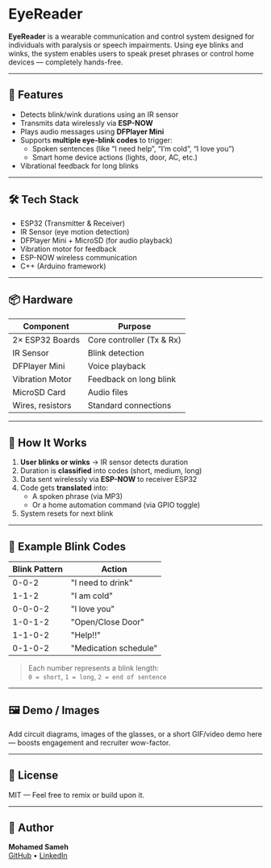 # EyeReader

**EyeReader** is a wearable communication and control system designed for individuals with paralysis or speech impairments. Using eye blinks and winks, the system enables users to speak preset phrases or control home devices — completely hands-free.

---

## 🚀 Features
- Detects blink/wink durations using an IR sensor  
- Transmits data wirelessly via **ESP-NOW**  
- Plays audio messages using **DFPlayer Mini**  
- Supports **multiple eye-blink codes** to trigger:
  - Spoken sentences (like “I need help”, “I’m cold”, “I love you”)
  - Smart home device actions (lights, door, AC, etc.)  
- Vibrational feedback for long blinks

---

## 🛠 Tech Stack
- ESP32 (Transmitter & Receiver)
- IR Sensor (eye motion detection)
- DFPlayer Mini + MicroSD (for audio playback)
- Vibration motor for feedback
- ESP-NOW wireless communication
- C++ (Arduino framework)

---

## 📦 Hardware
| Component         | Purpose                         |
|------------------|----------------------------------|
| 2× ESP32 Boards   | Core controller (Tx & Rx)       |
| IR Sensor         | Blink detection                 |
| DFPlayer Mini     | Voice playback                  |
| Vibration Motor   | Feedback on long blink          |
| MicroSD Card      | Audio files                     |
| Wires, resistors  | Standard connections            |

---

## 🧠 How It Works

1. **User blinks or winks** → IR sensor detects duration  
2. Duration is **classified** into codes (short, medium, long)  
3. Data sent wirelessly via **ESP-NOW** to receiver ESP32  
4. Code gets **translated** into:
   - A spoken phrase (via MP3)
   - Or a home automation command (via GPIO toggle)  
5. System resets for next blink

---

## 🧪 Example Blink Codes
| Blink Pattern      | Action               |
|--------------------|----------------------|
| 0-0-2              | "I need to drink"     |
| 1-1-2              | "I am cold"           |
| 0-0-0-2            | "I love you"          |
| 1-0-1-2            | "Open/Close Door"     |
| 1-1-0-2            | "Help!!"              |
| 0-1-0-2            | "Medication schedule" |

> Each number represents a blink length:  
> `0 = short`, `1 = long`, `2 = end of sentence`

---

## 🖼️ Demo / Images
Add circuit diagrams, images of the glasses, or a short GIF/video demo here — boosts engagement and recruiter wow-factor.

---

## 📜 License
MIT — Feel free to remix or build upon it.

---

## 👤 Author
**Mohamed Sameh**  
[GitHub](https://github.com/m7md0100) • [LinkedIn](https://linkedin.com/in/yourname)

